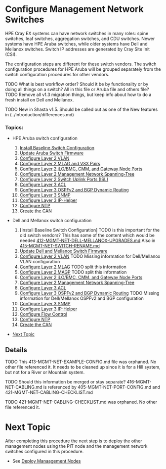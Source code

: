 # Configure Management Network Switches

HPE Cray EX systems can have network switches in many roles: spine switches, leaf switches, aggregation switches, and CDU switches.
Newer systems have HPE Aruba switches, while older systems have Dell and Mellanox switches.  Switch IP addresses are generated by Cray Site Init (CSI).

The configuration steps are different for these switch vendors.  The switch configuration procedures for HPE Aruba will be grouped separately from the switch configuration procedures for other vendors.

TODO What is best workflow order?  Should it be by functionality or by doing all things on a switch?  All in this file or Aruba file and others file?
TODO Remove all v1.3 migration things, but keep info about how to do a fresh install on Dell and Mellanox.

TODO New in Shasta v1.5. Should be called out as one of the New features in (../introduction/differences.md)

### Topics:

   * HPE Aruba switch configuration
      1. [Install Baseline Switch Configuration](402-MGMT-NET-BASE-CONFIG.md)
      1. [Update Aruba Switch Firmware](409-MGMT-NET-FIRMWARE-UPDATE.md)
      1. [Configure Layer 2 VLAN](403-MGMT-NET-VLAN-CONFIG.md)
      1. [Configure Layer 2 MLAG and VSX Pairs](404-MGMT-NET-MLAG-CONFIG.md)
      1. [Configure Layer 2 iLO/BMC, CMM, and Gateway Node Ports](405-MGMT-NET-PORT-CONFIG.md)
      1. [Configure Layer 2 Management Network Spanning-Tree](419-MGMT-NET-STP.md)
      1. [Configure Layer 2 Switch Uplink Ports (ISL)](410-MGMT-NET-UPLINK-CONFIG.md)
      1. [Configure Layer 3 ACL](406-MGMT-NET-ACL-CONFIG.md)
      1. [Configure Layer 3 OSPFv2 and BGP Dynamic Routing](411-MGMT-NET-LAYER3-CONFIG.md)
      1. [Configure Layer 3 SNMP](407-MGMT-NET-SNMP-CONFIG.md)
      1. [Configure Layer 3 IP-Helper](418-MGMT-NET-IP-HELPER.md)
      1. [Configure NTP](414-MGMT-NET-NTP-CONFIG.md)
      1. [Create the CAN](408-MGMT-NET-CAN-CONFIG.md)

   * Dell and Mellanox switch configuration
      1. [Install Baseline Switch Configuration] TODO is this important for the old switch vendors? This has some of the content  which would be needed [412-MGMT-NET-DELL-MELLANOX-UPGRADES.md](412-MGMT-NET-DELL-MELLANOX-UPGRADES.md)  Also in [415-MGMT-NET-SWITCH-RENAME.md](415-MGMT-NET-SWITCH-RENAME.md)
      1. [Update Dell and Mellanox Switch Firmware](409-MGMT-NET-FIRMWARE-UPDATE.md)
      1. [Configure Layer 2 VLAN](403-MGMT-NET-VLAN-CONFIG.md) TODO Missing information for Dell/Mellanox VLAN configuration
      1. [Configure Layer 2 MLAG](412-MGMT-NET-DELL-MELLANOX-UPGRADES.md) TODO split this information
      1. [Configure Layer 2 MAGP](412-MGMT-NET-DELL-MELLANOX-UPGRADES.md) TODO split this information
      1. [Configure Layer 2 iLO/BMC, CMM, and Gateway Node Ports](405-MGMT-NET-PORT-CONFIG.md)
      1. [Configure Layer 2 Management Network Spanning-Tree](419-MGMT-NET-STP.md)
      1. [Configure Layer 3 ACL](406-MGMT-NET-ACL-CONFIG.md)
      1. [Configure Layer 3 OSPFv2 and BGP Dynamic Routing](411-MGMT-NET-LAYER3-CONFIG.md) TODO Missing information for Dell/Mellanox OSPFv2 and BGP configuration
      1. [Configure Layer 3 SNMP](407-MGMT-NET-SNMP-CONFIG.md)
      1. [Configure Layer 3 IP-Helper](418-MGMT-NET-IP-HELPER.md)
      1. [Configure Flow Control](417-MGMT-NET-FLOW-CONTROL.md)
      1. [Configure NTP](414-MGMT-NET-NTP-CONFIG.md)
      1. [Create the CAN](408-MGMT-NET-CAN-CONFIG.md)
   * [Next Topic](#next-topic)


## Details

TODO This 413-MGMT-NET-EXAMPLE-CONFIG.md file was orphaned.  No other file referenced it.  It needs to be cleaned up since it is for a Hill system, but not for a River or Mountain system.

TODO Should this information be merged or stay separate?  416-MGMT-NET-CABLING.md is referenced by 405-MGMT-NET-PORT-CONFIG.md and 421-MGMT-NET-CABLING-CHECKLIST.md

TODO 421-MGMT-NET-CABLING-CHECKLIST.md was orphaned.  No other file referenced it.

<a name="next-topic"></a>
# Next Topic

   After completing this procedure the next step is to deploy the other management nodes using the PIT node and the management network switches configured in this procedure.

   * See [Deploy Manaagement Nodes](index.md#deploy_management_nodes)

